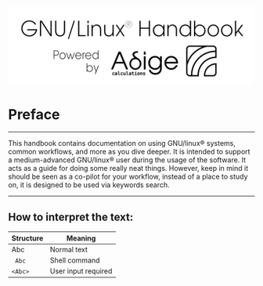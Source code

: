 [![title](images/powered_by_adige.png)](https://www.adigecalculations.com/)

# Preface
-----------------------------------------------------------

This handbook contains documentation on using GNU/linux® systems, common workflows, and more as you dive deeper.
It is intended to support a medium-advanced  GNU/linux® user during the usage of the software.
It acts as a guide for doing some really neat things. However, keep in mind it should be
seen as a co-pilot for your workflow, instead of a place to study on, it is designed to be
used via keywords search.

--------------------------------------------------------------


## How to interpret the text:

| Structure    | Meaning             |
| -----------  | ------------------- |
| Abc          | Normal text         |
|``` Abc```    | Shell command       |
|```<Abc>```   | User input required |


<!--  Script to show the footer   -->
<html>
<script
    src="https://code.jquery.com/jquery-3.3.1.js"
    integrity="sha256-2Kok7MbOyxpgUVvAk/HJ2jigOSYS2auK4Pfzbm7uH60="
    crossorigin="anonymous">
</script>
<script>
$(function(){
  $("#footer").load("../footers/footer_first_level_depth.html");
});
</script>
<body>
<div id="footer"></div>
</body>
</html>
